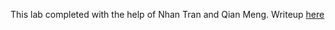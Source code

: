 This lab completed with the help of Nhan Tran and Qian Meng. Writeup [here](https://github.com/violetteavi/Mobile_HRI_Lab_Hub/blob/main/Lab1/Prototype_Interactions_Writeup.pdf)

